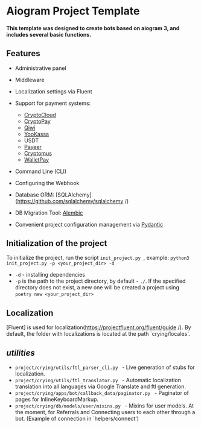 # Aiogram Project Template

#### This template was designed to create bots based on aiogram 3, and includes several basic functions.


## Features

- Administrative panel
- Middleware
- Localization settings via Fluent
- Support for payment systems:
  - [CryptoCloud](https://cryptocloud.plus/)
  - [CryptoPay](https://github.com/LulzLoL231/pyCryptoPayAPI)
  - [Qiwi](https://qiwi.com/p2p-admin/api/)
  - [YooKassa](https://yookassa.ru/developers/)
  - USDT
  - [Payeer](https://payeer.com/)
  - [Cryptomus](https://cryptomus.com/)
  - [WalletPay](https://pay.wallet.tg/)

- Command Line (CLI)
- Configuring the Webhook
- Database ORM: [SQLAlchemy](https://github.com/sqlalchemy/sqlalchemy /)
- DB Migration Tool: [Alembic](https://github.com/sqlalchemy/alembic )
- Convenient project configuration management via [Pydantic](https://github.com/pydantic/pydantic )

## Initialization of the project

To initialize the project, run the script `init_project.py `, example: `python3 init_project.py -p <your_project_dir> -d`

- `-d` - installing dependencies
- `-p` is the path to the project directory, by default - `./`. If the specified directory does not exist, a new one will be created
  a project using `poetry new <your_project_dir>`

## Localization

[Fluent] is used for localization(https://projectfluent.org/fluent/guide /).
By default, the folder with localizations is located at the path `crying/locales'.

## _utilities_
- `project/crying/utils/ftl_parser_cli.py ` - Live generation of stubs for localization.
- `project/crying/utils/ftl_translator.py ` - Automatic localization translation into all languages via Google Translate and ftl generation.
- `project/crying/apps/bot/callback_data/paginator.py ` - Paginator of pages for InlineKeyboardMarkup.
- `project/crying/db/models/user/mixins.py ` - Mixins for user models. At the moment, for Referrals and Connecting users to each other through a bot. (Example of connection in `helpers/connect')
